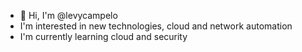 - 👋 Hi, I'm @levycampelo
- I'm interested in new technologies, cloud and network automation
- I'm currently learning cloud and security
<!---
levycampelo/levycampelo is a ✨ special ✨ repository because its `README.md` (this file) appears on your GitHub profile.
You can click the Preview link to take a look at your changes.
--->
